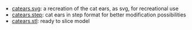 - [catears.svg](../files/catears.svg): a recreation of the cat ears, as svg, for recreational use
- [catears.step](../files/catears.step): cat ears in step format for better modification possibilities
- [catears.stl](../files/catears.stl): ready to slice model
